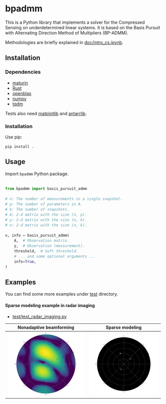 # bpadmm

This is a Python library that implements a solver for the Compressed Sensing on underdetermined linear systems.
It is based on the Basis Pursuit with Alternating Direction Method of Multipliers (BP-ADMM).

Methodologies are briefly explained in [doc/intro_cs.ipynb](doc/intro_cs.ipynb).

## Installation 

### Dependencies

- [maturin](https://github.com/PyO3/maturin)
- [Rust](https://www.rust-lang.org/tools/install)
- [openblas](https://github.com/OpenMathLib/OpenBLAS)
- [numpy](https://pypi.org/project/numpy/)
- [tqdm](https://pypi.org/project/tqdm/)

Tests also need [matplotlib](https://pypi.org/project/matplotlib/) and [antarrlib](https://github.com/taishi-hashimoto/python-antarrlib).

### Installation

Use pip:

```
pip install .
```

## Usage

Import `bpadmm` Python package.

```Python

from bpadmm import basis_pursuit_admm

# n: The number of measurements in a single snapshot.
# p: The number of parameters in A.
# k: The number of snapshots.
# A: 2-d matrix with the size (n, p).
# y: 2-d matrix with the size (n, k).
# x: 2-d matrix with the size (n, k).

x, info = basis_pursuit_admm(
    A,  # Observation matrix.
    y,  # Observation (measurement).
    threshold,  # Soft threshold.
    # ... and some optional arguments ...
    info=True,
)

```

## Examples

You can find some more examples under [test](./test) directory.

#### Sparse modeling example in radar imaging

- [test/test_radar_imaging.py](test/test_radar_imaging.py)  

|Nonadaptive beamforming                       |Sparse modeling                         |
|----------------------------------------------|----------------------------------------|
|![nonadaptive](doc/bpadmm_fourier_imaging.png)|![bpadmm](doc/bpadmm_sparse_imaging.png)|


